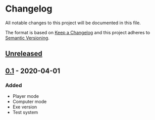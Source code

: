 # Changelog
All notable changes to this project will be documented in this file.

The format is based on [Keep a Changelog](http://keepachangelog.com/en/1.0.0/)
and this project adheres to [Semantic Versioning](http://semver.org/spec/v2.0.0.html).

## [Unreleased]
## [0.1] - 2020-04-01
### Added
- Player mode
- Computer mode
- Exe version
- Test system

[Unreleased]: https://github.com/sepandhaghighi/penney/compare/v0.1...dev
[0.1]: https://github.com/sepandhaghighi/penney/compare/1e238cd...v0.1



